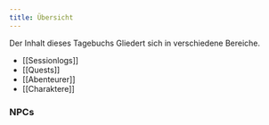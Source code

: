 ```yaml
---
title: Übersicht
---
```


Der Inhalt dieses Tagebuchs Gliedert sich in verschiedene Bereiche.

* [[Sessionlogs]]
* [[Quests]]
* [[Abenteurer]]
* [[Charaktere]]

### NPCs

